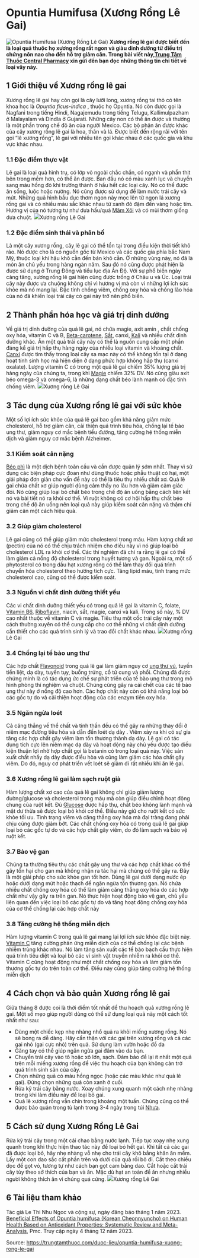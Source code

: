 # Opuntia Humifusa (Xương Rồng Lê Gai)

![Opuntia Humifusa \(Xương Rồng Lê Gai\)](https://trungtamthuoc.com/images/others/le-gai-1-1353.jpg)
**Xương rồng lê gai được biết đến là loại quả thuộc họ xương rồng rất ngon và giàu dinh dưỡng từ điều trị chứng nôn nao cho đến hỗ trợ giảm cân. Trong bài viết này,[Trung Tâm Thuốc Central Pharmacy](https://trungtamthuoc.com/ "Trung Tâm Thuốc Central Pharmacy") xin gửi đến bạn đọc những thông tin chi tiết về loại vây này.**
##  1 Giới thiệu về Xương rồng lê gai
Xương rồng lê gai hay còn gọi là cây lưỡi long, xương rồng tai thỏ có tên khoa học là _Opuntia ficus-indica_ , thuộc họ Opuntia. Nó còn được gọi là Nagfani trong tiếng Hindi, Nagajemudu trong tiếng Telugu, Kallimulpazham ở Malayalam và Dindla ở Gujarati. Những cây non có thể ăn được và thường là một phần trong chế độ ăn của người Mexico. Các bộ phận ăn được khác của cây xương rồng lê gai là hoa, thân và lá.
Được biết đến rộng rãi với tên gọi “lê xương rồng”, lê gai với nhiều tên gọi khác nhau ở các quốc gia và khu vực khác nhau.
### 1.1 Đặc điểm thực vật
Lê gai là loại quả hình trụ, có lớp vỏ ngoài chắc chắn, có ngạnh và phần thịt bên trong mềm hơn, có thể ăn được. Ban đầu nó có màu xanh lục và chuyển sang màu hồng đỏ khi trưởng thành ở hầu hết các loại cây. Nó có thể được ăn sống, luộc hoặc nướng. Nó cũng được sử dụng để làm nước trái cây và mứt. Những quả hình bầu dục thơm ngon này mọc lên từ ngọn lá xương rồng gai và có nhiều màu sắc khác nhau từ xanh đỏ đậm đến vàng hoặc tím. Hương vị của nó tương tự như dưa hấu/quả [Mâm Xôi](https://trungtamthuoc.com/hoat-chat/mam-xoi "Mâm Xôi") và có mùi thơm giống dưa chuột.
![](https://trungtamthuoc.com/images/item/le-gai-2.jpg)Xương rồng Lê Gai
### 1.2 Đặc điểm sinh thái và phân bố
Là một cây xương rồng, cây lê gai có thể tồn tại trong điều kiện thời tiết khô ráo. Nó được cho là có nguồn gốc từ Mexico và các quốc gia phía bắc Nam Mỹ, thuộc loại khí hậu khô cằn đến bán khô cằn. Ở những vùng này, nó đã là món ăn chủ yếu trong hàng ngàn năm. Sau đó nó cũng được phát hiện là được sử dụng ở Trung Đông và tiểu lục địa Ấn Độ.
Với sự phổ biến ngày càng tăng, xương rồng lê gai hiện cũng được trồng ở Châu u và Úc. Loại trái cây này được ưa chuộng không chỉ vì hương vị mà còn vì những lợi ích sức khỏe mà nó mang lại. Đặc tính chống viêm, chống oxy hóa và chống lão hóa của nó đã khiến loại trái cây có gai này trở nên phổ biến.
##  2 Thành phần hóa học và giá trị dinh dưỡng
Về giá trị dinh dưỡng của quả lê gai, nó chứa magie, axit amin , chất chống oxy hóa, vitamin C và B, [Beta-carotene](https://trungtamthuoc.com/hoat-chat/beta-carotene "Beta-carotene"), [Sắt](https://trungtamthuoc.com/hoat-chat/sat "Sắt"), canxi, [Kali](https://trungtamthuoc.com/hoat-chat/kali "Kali") và nhiều chất dinh dưỡng khác. Ăn một quả trái cây này có thể là nguồn cung cấp một phần đáng kể giá trị hấp thụ hàng ngày của nhiều loại vitamin và khoáng chất. [Canxi](https://trungtamthuoc.com/hoat-chat/canxi "Canxi") được tìm thấy trong loại cây sa mạc này có thể không tồn tại ở dạng hoạt tính sinh học mà hiện diện ở dạng phức hợp không hấp thụ (canxi oxalate).
Lượng vitamin C có trong một quả lê gai chiếm 35% lượng giá trị hàng ngày của chúng ta, trong khi [Magie](https://trungtamthuoc.com/hoat-chat/magie "Magie") chiếm 32% DV. Nó cũng giàu axit béo omega-3 và omega-6, là những dạng chất béo lành mạnh có đặc tính chống viêm.
![](https://trungtamthuoc.com/images/item/le-gai-3.jpg)Xương rồng Lê Gai
##  3 Tác dụng của Xương rồng lê gai với sức khỏe
Một số lợi ích sức khỏe của quả lê gai bao gồm khả năng giảm mức cholesterol, hỗ trợ giảm cân, cải thiện quá trình tiêu hóa, chống lại tế bào ung thư, giảm nguy cơ mắc bệnh tiểu đường, tăng cường hệ thống miễn dịch và giảm nguy cơ mắc bệnh Alzheimer. 
### 3.1 Kiểm soát cân nặng
[Béo phì](https://trungtamthuoc.com/bai-viet/benh-beo-phi "béo phì") là một dịch bệnh toàn cầu và cần được quản lý sớm nhất. Thay vì sử dụng các biện pháp cực đoan như dùng thuốc hoặc phẫu thuật có hại, một giải pháp đơn giản cho vấn đề này có thể là tiêu thụ nhiều chất xơ. Quả lê gai chứa chất xơ giúp người dùng cảm thấy no lâu hơn và giảm cảm giác đói. Nó cũng giúp loại bỏ chất béo trong chế độ ăn uống bằng cách liên kết nó và bài tiết nó ra khỏi cơ thể. Vì ruột không có cơ hội hấp thụ chất béo trong chế độ ăn uống nên loại quả này giúp kiểm soát cân nặng và thậm chí giảm cân một cách hiệu quả.
### 3.2 Giúp giảm cholesterol
Lê gai cũng có thể giúp giảm mức cholesterol trong máu. Hàm lượng chất xơ (pectin) của nó có thể chịu trách nhiệm cho điều này vì nó giúp loại bỏ cholesterol LDL ra khỏi cơ thể. Các thí nghiệm đã chỉ ra rằng lê gai có thể làm giảm cả nồng độ cholesterol trong huyết tương và gan. Ngoài ra, một số phytosterol có trong dầu hạt xương rồng có thể làm thay đổi quá trình chuyển hóa cholesterol theo hướng tích cực. Tăng lipid máu, tình trạng mức cholesterol cao, cũng có thể được kiểm soát.
### 3.3 Nguồn vi chất dinh dưỡng thiết yếu
Các vi chất dinh dưỡng thiết yếu có trong quả lê gai là vitamin C, folate, [Vitamin B6](https://trungtamthuoc.com/hoat-chat/vitamin-b6 "Vitamin B6"), [Riboflavin](https://trungtamthuoc.com/hoat-chat/riboflavin "Riboflavin"), niacin, sắt, magie, canxi và kali. Trong số này, % DV cao nhất thuộc về vitamin C và magie. Tiêu thụ một cốc trái cây này một cách thường xuyên có thể cung cấp cho cơ thể những vi chất dinh dưỡng cần thiết cho các quá trình sinh lý và trao đổi chất khác nhau.
![](https://trungtamthuoc.com/images/item/le-gai-4.jpg)Xương rồng Lê Gai
### 3.4 Chống lại tế bào ung thư
Các hợp chất [Flavonoid](https://trungtamthuoc.com/hoat-chat/flavonoid "Flavonoid") trong quả lê gai làm giảm nguy cơ [ung thư vú](https://trungtamthuoc.com/bai-viet/ung-thu-vu "ung thư vú"), tuyến tiền liệt, dạ dày, tuyến tụy, buồng trứng, cổ tử cung và phổi. Chúng đã được chứng minh là có tác dụng ức chế sự phát triển của tế bào ung thư trong mô hình phòng thí nghiệm và chuột. Chúng cũng gây ra cái chết của các tế bào ung thư này ở nồng độ cao hơn. Các hợp chất này còn có khả năng loại bỏ các gốc tự do và cải thiện hoạt động của các enzym tiền oxy hóa.
### 3.5 Ngăn ngừa loét
Cả căng thẳng về thể chất và tinh thần đều có thể gây ra những thay đổi ở niêm mạc đường tiêu hóa và dẫn đến loét dạ dày . Viêm xảy ra khi có sự gia tăng các hợp chất gây viêm làm tổn thương thành dạ dày. Lê gai có tác dụng tích cực lên niêm mạc dạ dày và hoạt động này chủ yếu được tạo điều kiện thuận lợi nhờ hợp chất gọi là betanin có trong loại quả này. Việc sản xuất chất nhầy dạ dày được điều hòa và cũng làm giảm các hóa chất gây viêm. Do đó, nguy cơ phát triển vết loét sẽ giảm đi rất nhiều khi ăn lê gai.
### 3.6 Xương rồng lê gai làm sạch ruột già
Hàm lượng chất xơ cao của quả lê gai không chỉ giúp giảm lượng đường/glucose và cholesterol trong máu mà còn giúp điều chỉnh hoạt động chung của ruột kết. Đủ [Glucose](https://trungtamthuoc.com/hoat-chat/glucose "Glucose") được hấp thụ, chất béo không lành mạnh và mật dư thừa sẽ được loại bỏ khỏi cơ thể. Điều này giữ cho ruột kết có sức khỏe tối ưu. Tình trạng viêm và căng thẳng oxy hóa mà đại tràng đang phải chịu cũng được giảm bớt. Các chất chống oxy hóa có trong quả lê gai giúp loại bỏ các gốc tự do và các hợp chất gây viêm, do đó làm sạch và bảo vệ ruột kết.
### 3.7 Bảo vệ gan
Chúng ta thường tiêu thụ các chất gây ung thư và các hợp chất khác có thể gây tổn hại cho gan mà không nhận ra tác hại mà chúng có thể gây ra. Đây là một giải pháp cho sức khỏe gan tốt hơn. Dùng lê gai dưới dạng nước ép hoặc dưới dạng mứt hoặc thạch để ngăn ngừa tổn thương gan. Nó chứa nhiều chất chống oxy hóa có thể làm giảm căng thẳng oxy hóa do các hợp chất như vậy gây ra trên gan. Nó thực hiện hoạt động bảo vệ gan, chủ yếu liên quan đến việc loại bỏ các gốc tự do và tăng hoạt động chống oxy hóa của cơ thể chống lại các hợp chất này 
### 3.8 Tăng cường hệ thống miễn dịch
Hàm lượng vitamin C trong quả lê gai mang lại lợi ích sức khỏe đặc biệt này. [Vitamin C](https://trungtamthuoc.com/hoat-chat/vitamin-c "Vitamin C") tăng cường phản ứng miễn dịch của cơ thể chống lại các bệnh nhiễm trùng khác nhau. Nó làm tăng sản xuất các tế bào bạch cầu thực hiện quá trình tiêu diệt và loại bỏ các vi sinh vật truyền nhiễm ra khỏi cơ thể. Vitamin C cũng hoạt động như một chất chống oxy hóa và làm giảm tổn thương gốc tự do trên toàn cơ thể. Điều này cũng giúp tăng cường hệ thống miễn dịch
##  4 Cách chọn và bảo quản Xương rồng lê gai
Giữa tháng 8 được coi là thời điểm tốt nhất để thu hoạch quả xương rồng lê gai. Một số mẹo giúp người dùng có thể sử dụng loại quả này một cách tốt nhất như sau:
  * Dùng một chiếc kẹp nhẹ nhàng nhổ quả ra khỏi miếng xương rồng. Nó sẽ bong ra dễ dàng. Hãy cẩn thận với các gai trên xương rồng và cả các gai nhỏ (gai cực nhỏ) trên quả. Sử dụng làm vườn hoặc đồ da
  * Găng tay có thể giúp ngăn ngừa gai đâm vào da bạn.
  * Chuyển trái cây vào tô hoặc xô lớn, sạch. Đảm bảo để lại ít nhất một quả trên mỗi miếng xương rồng để việc thu hoạch của bạn không cản trở quá trình sinh sản của cây.
  * Chọn những quả có màu hồng ngọc (hoặc các màu khác như quả lê gai). Đừng chọn những quả còn xanh ở cuối.
  * Rửa kỹ trái cây bằng nước. Xoay chúng xung quanh một cách nhẹ nhàng trong khi làm điều này để loại bỏ gai.
  * Quả lê xương rồng vẫn chín trong khoảng một tuần. Chúng cũng có thể được bảo quản trong tủ lạnh trong 3-4 ngày trong túi [Nhựa](https://trungtamthuoc.com/hoat-chat/nhua "Nhựa").


##  5 Cách sử dụng Xương Rồng Lê Gai
Rửa kỹ trái cây trong một cái chao bằng nước lạnh. Tiếp tục xoay nhẹ xung quanh trong khi thực hiện thao tác này để loại bỏ hết gai.
Khi tất cả các gai đã được loại bỏ, hãy nhẹ nhàng vỗ nhẹ cho trái cây khô bằng khăn ăn mềm.
Lấy một con dao sắc cắt phần trên và dưới của quả rồi bỏ đi.
Cắt theo chiều dọc để gọt vỏ, tương tự như cách bạn gọt cam bằng dao.
Cắt hoặc cắt trái cây tùy theo sở thích của bạn và ăn. Mặc dù hạt an toàn để ăn nhưng nhiều người không thích ăn vì chúng quá cứng.
![](https://trungtamthuoc.com/images/item/le-gai-5.jpg)Xương rồng Lê Gai
##  6 Tài liệu tham khảo
Tác giả Le Thi Nhu Ngoc và cộng sự, ngày đăng báo tháng 1 năm 2023. [Beneficial Effects of Opuntia humifusa (Korean Cheonnyuncho) on Human Health Based on Antioxidant Properties: Systematic Review and Meta-Analysis](https://www.ncbi.nlm.nih.gov/pmc/articles/PMC9854510/), Pmc. Truy cập ngày 4 tháng 12 năm 2023.


Source: https://trungtamthuoc.com/duoc-lieu/opuntia-humifusa-xuong-rong-le-gai